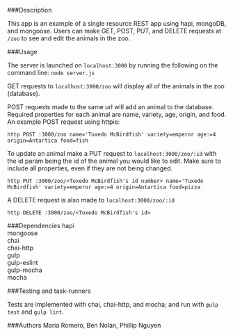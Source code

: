 ###Description

This app is an example of a single resource REST app using hapi, mongoDB, and mongoose.
Users can make GET, POST, PUT, and DELETE requests at `/zoo` to see and edit the animals in the zoo.

###Usage

The server is launched on `localhost:3000` by running the following on the command line:
`node server.js`

GET requests to `localhost:3000/zoo` will display all of the animals in the zoo (database).

POST requests made to the same url will add an animal to the database.  Required properties for each animal are name, variety, age, origin, and food.  An example POST request using httpie:

`http POST :3000/zoo name='Tuxedo McBirdfish' variety=emperor age:=4 origin=Antartica food=fish`

To update an animal make a PUT request to `localhost:3000/zoo/:id` with the id param being the id of the animal you would like to edit.  Make sure to include all properties, even if they are not being changed.

`http PUT :3000/zoo/<Tuxedo McBirdfish's id number> name='Tuxedo McBirdfish' variety=emperor age:=4 origin=Antartica food=pizza`

A DELETE request is also made to `localhost:3000/zoo/:id`

`http DELETE :3000/zoo/<Tuxedo McBirdfish's id>`

###Dependencies
hapi  
mongoose  
chai  
chai-http  
gulp  
gulp-eslint  
gulp-mocha  
mocha  

###Testing and task-runners

Tests are implemented with chai, chai-http, and mocha; and run with `gulp test` and `gulp lint`.

###Authors
 Maria Romero, Ben Nolan, Phillip Nguyen
